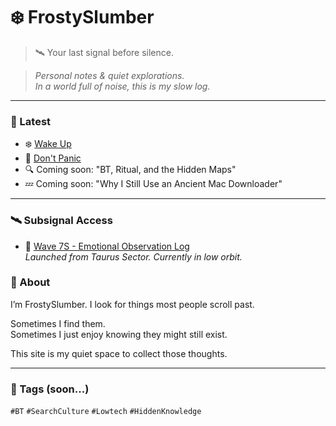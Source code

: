 # ❄️ FrostySlumber
> 🛰️ Your last signal before silence.

> *Personal notes & quiet explorations.*  
> *In a world full of noise, this is my slow log.*

---

### 📓 Latest

- ❄️ [Wake Up](wakeup.md)
- 📡 [Don't Panic](dont-panic.md)
- 🔍 Coming soon: "BT, Ritual, and the Hidden Maps"
- 💤 Coming soon: "Why I Still Use an Ancient Mac Downloader"

---

### 🛰️ Subsignal Access

- 🌊 [Wave 7S - Emotional Observation Log](./wave7s/index.md)  
  *Launched from Taurus Sector. Currently in low orbit.*

### 🧠 About

I’m FrostySlumber. I look for things most people scroll past.

Sometimes I find them.  
Sometimes I just enjoy knowing they might still exist.

This site is my quiet space to collect those thoughts.

---

### 🧵 Tags (soon...)

`#BT` `#SearchCulture` `#Lowtech` `#HiddenKnowledge`
